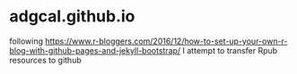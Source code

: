 # adgcal.github.io
following https://www.r-bloggers.com/2016/12/how-to-set-up-your-own-r-blog-with-github-pages-and-jekyll-bootstrap/
I attempt to transfer Rpub resources to github
